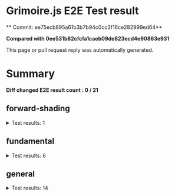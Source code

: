 # Grimoire.js E2E Test result

** Commit: ee75ecb895a61b3b7b94c0cc3f16ce282999ed64**

**Compared with 0ee531b82cfcfa1caeb09de823ecd4e90863e931**

This page or pull request reply was automatically generated.

# Summary

**Diff changed E2E result count : 0 / 21**



## forward-shading

<details>
    <summary>Test results: 1</summary>

### 0:forward-shading/pbr-rougness-metallic\[NOT TESTED BEFORE\]

* load: 2679
* waitFor: 




<img src="https://150-108731811-gh.circle-artifacts.com/0/tmp/circle-artifacts.Qo3KBrn/current/forward-shadingpbr-rougness-metallic.png"/>




<a href="http://jsrun.it/kyasbal/gCfn3#gltf&#x3D;staging-ee75ecb895a61b3b7b94c0cc3f16ce282999ed64">OPEN</a>



<details>
    <summary>Logs</summary>

```
log:%cGrimoire.js v0.21.1
plugins:

  1 : grimoirejs-math@1.15.1
  2 : grimoirejs-fundamental@0.32.1
  3 : grimoirejs-forward-shading@1.10.1

To suppress this message,please inject a line &quot;gr.debug &#x3D; false;&quot; on the initializing timing. color:#44F;font-weight:bold;
```

</details>

<details>
    <summary>Meta</summary>


|Key|Value|
|:-:|:-:|
|config|[object Object]|
|loadTime|2679|
|logs|[object Object]|
|diffTestResult|true|
|url|http://jsrun.it/kyasbal/gCfn3#gltf&#x3D;staging-ee75ecb895a61b3b7b94c0cc3f16ce282999ed64|


</details>

<details>
    <summary>Config</summary>


|Key|Value|
|:-:|:-:|
|url|http://jsrun.it/kyasbal/gCfn3|
|timeout|100000|
|waitFor||
|width|640|
|height|480|
|threshold|3%|
|shift|2|
|group|forward-shading|
|name|pbr-rougness-metallic|


</details>


---

 

</details>


## fundamental

<details>
    <summary>Test results: 6</summary>

### 0:fundamental/texture-direction\[NOT TESTED BEFORE\]

* load: 2174
* waitFor: 




<img src="https://150-108731811-gh.circle-artifacts.com/1/tmp/circle-artifacts.KMWIXMl/current/fundamentaltexture-direction.png"/>




<a href="https://codepen.io/kyasbal-1994/debug/gXMBJV#gltf&#x3D;staging-ee75ecb895a61b3b7b94c0cc3f16ce282999ed64">OPEN</a>



<details>
    <summary>Logs</summary>

```
log:%cGrimoire.js v0.21.1
plugins:

  1 : grimoirejs-math@1.15.1
  2 : grimoirejs-fundamental@0.32.0

To suppress this message,please inject a line &quot;gr.debug &#x3D; false;&quot; on the initializing timing. color:#44F;font-weight:bold;
```

</details>

<details>
    <summary>Meta</summary>


|Key|Value|
|:-:|:-:|
|config|[object Object]|
|loadTime|2174|
|logs|[object Object]|
|diffTestResult|true|
|url|https://codepen.io/kyasbal-1994/debug/gXMBJV#gltf&#x3D;staging-ee75ecb895a61b3b7b94c0cc3f16ce282999ed64|


</details>

<details>
    <summary>Config</summary>


|Key|Value|
|:-:|:-:|
|url|https://codepen.io/kyasbal-1994/debug/gXMBJV|
|timeout|100000|
|waitFor||
|width|640|
|height|480|
|threshold|3%|
|shift|2|
|group|fundamental|
|name|texture-direction|


</details>


---


### 1:fundamental/uv\[NOT TESTED BEFORE\]

* load: 1791
* waitFor: 




<img src="https://150-108731811-gh.circle-artifacts.com/2/tmp/circle-artifacts.5seiVNe/current/fundamentaluv.png"/>




<a href="https://codepen.io/kyasbal-1994/debug/vWXLLK#gltf&#x3D;staging-ee75ecb895a61b3b7b94c0cc3f16ce282999ed64">OPEN</a>



<details>
    <summary>Logs</summary>

```
log:%cGrimoire.js v0.21.1
plugins:

  1 : grimoirejs-math@1.15.1
  2 : grimoirejs-fundamental@0.32.0

To suppress this message,please inject a line &quot;gr.debug &#x3D; false;&quot; on the initializing timing. color:#44F;font-weight:bold;
```

</details>

<details>
    <summary>Meta</summary>


|Key|Value|
|:-:|:-:|
|config|[object Object]|
|loadTime|1791|
|logs|[object Object]|
|diffTestResult|true|
|url|https://codepen.io/kyasbal-1994/debug/vWXLLK#gltf&#x3D;staging-ee75ecb895a61b3b7b94c0cc3f16ce282999ed64|


</details>

<details>
    <summary>Config</summary>


|Key|Value|
|:-:|:-:|
|url|https://codepen.io/kyasbal-1994/debug/vWXLLK|
|timeout|100000|
|waitFor||
|width|640|
|height|480|
|threshold|3%|
|shift|2|
|group|fundamental|
|name|uv|


</details>


---


### 2:fundamental/normal\[NOT TESTED BEFORE\]

* load: 2308
* waitFor: 




<img src="https://150-108731811-gh.circle-artifacts.com/3/tmp/circle-artifacts.JskleQQ/current/fundamentalnormal.png"/>




<a href="https://codepen.io/kyasbal-1994/debug/RjGroo#gltf&#x3D;staging-ee75ecb895a61b3b7b94c0cc3f16ce282999ed64">OPEN</a>



<details>
    <summary>Logs</summary>

```
log:%cGrimoire.js v0.21.1
plugins:

  1 : grimoirejs-math@1.15.1
  2 : grimoirejs-fundamental@0.32.1

To suppress this message,please inject a line &quot;gr.debug &#x3D; false;&quot; on the initializing timing. color:#44F;font-weight:bold;
```

</details>

<details>
    <summary>Meta</summary>


|Key|Value|
|:-:|:-:|
|config|[object Object]|
|loadTime|2308|
|logs|[object Object]|
|diffTestResult|true|
|url|https://codepen.io/kyasbal-1994/debug/RjGroo#gltf&#x3D;staging-ee75ecb895a61b3b7b94c0cc3f16ce282999ed64|


</details>

<details>
    <summary>Config</summary>


|Key|Value|
|:-:|:-:|
|url|https://codepen.io/kyasbal-1994/debug/RjGroo|
|timeout|100000|
|waitFor||
|width|640|
|height|480|
|threshold|3%|
|shift|2|
|group|fundamental|
|name|normal|


</details>


---


### 3:fundamental/canvasFollowRelative\[NOT TESTED BEFORE\]

* load: 1298
* waitFor: 




<img src="https://150-108731811-gh.circle-artifacts.com/0/tmp/circle-artifacts.Qo3KBrn/current/fundamentalcanvasFollowRelative.png"/>




<a href="https://codepen.io/kyasbal-1994/debug/bf323f6b9725ceb75f0865d6dddd68b9#gltf&#x3D;staging-ee75ecb895a61b3b7b94c0cc3f16ce282999ed64">OPEN</a>



<details>
    <summary>Logs</summary>

```
log:%cGrimoire.js v0.21.1
plugins:

  1 : grimoirejs-math@1.15.1
  2 : grimoirejs-fundamental@0.32.1

To suppress this message,please inject a line &quot;gr.debug &#x3D; false;&quot; on the initializing timing. color:#44F;font-weight:bold;
```

</details>

<details>
    <summary>Meta</summary>


|Key|Value|
|:-:|:-:|
|config|[object Object]|
|loadTime|1298|
|logs|[object Object]|
|diffTestResult|true|
|url|https://codepen.io/kyasbal-1994/debug/bf323f6b9725ceb75f0865d6dddd68b9#gltf&#x3D;staging-ee75ecb895a61b3b7b94c0cc3f16ce282999ed64|


</details>

<details>
    <summary>Config</summary>


|Key|Value|
|:-:|:-:|
|url|https://codepen.io/kyasbal-1994/debug/bf323f6b9725ceb75f0865d6dddd68b9|
|timeout|100000|
|waitFor||
|width|640|
|height|480|
|threshold|3%|
|shift|2|
|group|fundamental|
|name|canvasFollowRelative|


</details>


---


### 4:fundamental/canvasConsiderBorder\[NOT TESTED BEFORE\]

* load: 1082
* waitFor: 




<img src="https://150-108731811-gh.circle-artifacts.com/1/tmp/circle-artifacts.KMWIXMl/current/fundamentalcanvasConsiderBorder.png"/>




<a href="https://codepen.io/kyasbal-1994/debug/d448653295e3678bdbbc626bf9192f79#gltf&#x3D;staging-ee75ecb895a61b3b7b94c0cc3f16ce282999ed64">OPEN</a>



<details>
    <summary>Logs</summary>

```
log:%cGrimoire.js v0.21.1
plugins:

  1 : grimoirejs-math@1.15.1
  2 : grimoirejs-fundamental@0.32.0

To suppress this message,please inject a line &quot;gr.debug &#x3D; false;&quot; on the initializing timing. color:#44F;font-weight:bold;
```

</details>

<details>
    <summary>Meta</summary>


|Key|Value|
|:-:|:-:|
|config|[object Object]|
|loadTime|1082|
|logs|[object Object]|
|diffTestResult|true|
|url|https://codepen.io/kyasbal-1994/debug/d448653295e3678bdbbc626bf9192f79#gltf&#x3D;staging-ee75ecb895a61b3b7b94c0cc3f16ce282999ed64|


</details>

<details>
    <summary>Config</summary>


|Key|Value|
|:-:|:-:|
|url|https://codepen.io/kyasbal-1994/debug/d448653295e3678bdbbc626bf9192f79|
|timeout|100000|
|waitFor||
|width|640|
|height|480|
|threshold|3%|
|shift|2|
|group|fundamental|
|name|canvasConsiderBorder|


</details>


---


### 5:fundamental/dynamicParentSizeChange\[NOT TESTED BEFORE\]

* load: 1015
* waitFor: 




<img src="https://150-108731811-gh.circle-artifacts.com/2/tmp/circle-artifacts.5seiVNe/current/fundamentaldynamicParentSizeChange.png"/>




<a href="https://codepen.io/kyasbal-1994/debug/074bef092e7a50ed3e33fe7c75c923e6#gltf&#x3D;staging-ee75ecb895a61b3b7b94c0cc3f16ce282999ed64">OPEN</a>



<details>
    <summary>Logs</summary>

```
log:%cGrimoire.js v0.21.1
plugins:

  1 : grimoirejs-math@1.15.1
  2 : grimoirejs-fundamental@0.32.0

To suppress this message,please inject a line &quot;gr.debug &#x3D; false;&quot; on the initializing timing. color:#44F;font-weight:bold;
```

</details>

<details>
    <summary>Meta</summary>


|Key|Value|
|:-:|:-:|
|config|[object Object]|
|loadTime|1015|
|logs|[object Object]|
|diffTestResult|true|
|url|https://codepen.io/kyasbal-1994/debug/074bef092e7a50ed3e33fe7c75c923e6#gltf&#x3D;staging-ee75ecb895a61b3b7b94c0cc3f16ce282999ed64|


</details>

<details>
    <summary>Config</summary>


|Key|Value|
|:-:|:-:|
|url|https://codepen.io/kyasbal-1994/debug/074bef092e7a50ed3e33fe7c75c923e6|
|timeout|100000|
|waitFor||
|width|640|
|height|480|
|threshold|3%|
|shift|2|
|group|fundamental|
|name|dynamicParentSizeChange|


</details>


---

 

</details>


## general

<details>
    <summary>Test results: 14</summary>

### 0:general/earth\[NOT TESTED BEFORE\]

* load: 1975
* waitFor: 




<img src="https://150-108731811-gh.circle-artifacts.com/3/tmp/circle-artifacts.JskleQQ/current/generalearth.png"/>




<a href="http://jsrun.it/cx20/89C8#gltf&#x3D;staging-ee75ecb895a61b3b7b94c0cc3f16ce282999ed64">OPEN</a>



<details>
    <summary>Logs</summary>

```
log:%cGrimoire.js v0.20.1
plugins:

  1 : grimoirejs-math@1.15.1
  2 : grimoirejs-fundamental@0.30.4
  3 : grimoirejs-preset-basic@1.11.15
  4 : grimoirejs-forward-shading@1.10.1

To suppress this message,please inject a line &quot;gr.debug &#x3D; false;&quot; on the initializing timing. color:#44F;font-weight:bold;
```

</details>

<details>
    <summary>Meta</summary>


|Key|Value|
|:-:|:-:|
|config|[object Object]|
|loadTime|1975|
|logs|[object Object]|
|diffTestResult|true|
|url|http://jsrun.it/cx20/89C8#gltf&#x3D;staging-ee75ecb895a61b3b7b94c0cc3f16ce282999ed64|


</details>

<details>
    <summary>Config</summary>


|Key|Value|
|:-:|:-:|
|url|http://jsrun.it/cx20/89C8|
|timeout|100000|
|waitFor||
|width|640|
|height|480|
|threshold|3%|
|shift|2|
|group|general|
|name|earth|


</details>


---


### 1:general/gltf\[NOT TESTED BEFORE\]

* load: 783
* waitFor: 




<img src="https://150-108731811-gh.circle-artifacts.com/0/tmp/circle-artifacts.Qo3KBrn/current/generalgltf.png"/>




<a href="http://jsrun.it/cx20/6ojC#gltf&#x3D;staging-ee75ecb895a61b3b7b94c0cc3f16ce282999ed64">OPEN</a>



<details>
    <summary>Logs</summary>

```
log:%cGrimoire.js v0.20.0
plugins:

  1 : grimoirejs-math@1.14.6
  2 : grimoirejs-fundamental@0.28.2
  3 : grimoirejs-preset-basic@1.11.3
  4 : grimoirejs-animation@1.2.0
  5 : grimoirejs-forward-shading@1.7.3
  6 : grimoirejs-gltf@2.2.1

To suppress this message,please inject a line &quot;gr.debug &#x3D; false;&quot; on the initializing timing. color:#44F;font-weight:bold;
```

</details>

<details>
    <summary>Meta</summary>


|Key|Value|
|:-:|:-:|
|config|[object Object]|
|loadTime|783|
|logs|[object Object]|
|diffTestResult|true|
|url|http://jsrun.it/cx20/6ojC#gltf&#x3D;staging-ee75ecb895a61b3b7b94c0cc3f16ce282999ed64|


</details>

<details>
    <summary>Config</summary>


|Key|Value|
|:-:|:-:|
|url|http://jsrun.it/cx20/6ojC|
|timeout|100000|
|waitFor||
|width|640|
|height|480|
|threshold|3%|
|shift|2|
|group|general|
|name|gltf|


</details>


---


### 2:general/posteffect\[NOT TESTED BEFORE\]

* load: 2035
* waitFor: 




<img src="https://150-108731811-gh.circle-artifacts.com/1/tmp/circle-artifacts.KMWIXMl/current/generalposteffect.png"/>




<a href="http://jsrun.it/cx20/snhP#gltf&#x3D;staging-ee75ecb895a61b3b7b94c0cc3f16ce282999ed64">OPEN</a>



<details>
    <summary>Logs</summary>

```
log:%cGrimoire.js v0.19.5
plugins:

  1 : grimoirejs-math@1.14.3
  2 : grimoirejs-fundamental@0.28.2
  3 : grimoirejs-preset-basic@1.11.0

To suppress this message,please inject a line &quot;gr.debug &#x3D; false;&quot; on the initializing timing. color:#44F;font-weight:bold;
```

</details>

<details>
    <summary>Meta</summary>


|Key|Value|
|:-:|:-:|
|config|[object Object]|
|loadTime|2035|
|logs|[object Object]|
|diffTestResult|true|
|url|http://jsrun.it/cx20/snhP#gltf&#x3D;staging-ee75ecb895a61b3b7b94c0cc3f16ce282999ed64|


</details>

<details>
    <summary>Config</summary>


|Key|Value|
|:-:|:-:|
|url|http://jsrun.it/cx20/snhP|
|timeout|100000|
|waitFor||
|width|640|
|height|480|
|threshold|3%|
|shift|2|
|group|general|
|name|posteffect|


</details>


---


### 3:general/primitives\[NOT TESTED BEFORE\]

* load: 1825
* waitFor: 




<img src="https://150-108731811-gh.circle-artifacts.com/2/tmp/circle-artifacts.5seiVNe/current/generalprimitives.png"/>




<a href="http://jsrun.it/cx20/WWUy#gltf&#x3D;staging-ee75ecb895a61b3b7b94c0cc3f16ce282999ed64">OPEN</a>



<details>
    <summary>Logs</summary>

```
log:%cGrimoire.js v0.20.0
plugins:

  1 : grimoirejs-math@1.14.7
  2 : grimoirejs-fundamental@0.29.2
  3 : grimoirejs-preset-basic@1.11.5

To suppress this message,please inject a line &quot;gr.debug &#x3D; false;&quot; on the initializing timing. color:#44F;font-weight:bold;
```

</details>

<details>
    <summary>Meta</summary>


|Key|Value|
|:-:|:-:|
|config|[object Object]|
|loadTime|1825|
|logs|[object Object]|
|diffTestResult|true|
|url|http://jsrun.it/cx20/WWUy#gltf&#x3D;staging-ee75ecb895a61b3b7b94c0cc3f16ce282999ed64|


</details>

<details>
    <summary>Config</summary>


|Key|Value|
|:-:|:-:|
|url|http://jsrun.it/cx20/WWUy|
|timeout|100000|
|waitFor||
|width|640|
|height|480|
|threshold|3%|
|shift|2|
|group|general|
|name|primitives|


</details>


---


### 4:general/quaternion\[NOT TESTED BEFORE\]

* load: 1182
* waitFor: 




<img src="https://150-108731811-gh.circle-artifacts.com/3/tmp/circle-artifacts.JskleQQ/current/generalquaternion.png"/>




<a href="http://jsrun.it/cx20/29IU#gltf&#x3D;staging-ee75ecb895a61b3b7b94c0cc3f16ce282999ed64">OPEN</a>



<details>
    <summary>Logs</summary>

```
log:%cGrimoire.js v0.20.1
plugins:

  1 : grimoirejs-math@1.14.7
  2 : grimoirejs-fundamental@0.29.4
  3 : grimoirejs-preset-basic@1.11.8

To suppress this message,please inject a line &quot;gr.debug &#x3D; false;&quot; on the initializing timing. color:#44F;font-weight:bold;
```

</details>

<details>
    <summary>Meta</summary>


|Key|Value|
|:-:|:-:|
|config|[object Object]|
|loadTime|1182|
|logs|[object Object]|
|diffTestResult|true|
|url|http://jsrun.it/cx20/29IU#gltf&#x3D;staging-ee75ecb895a61b3b7b94c0cc3f16ce282999ed64|


</details>

<details>
    <summary>Config</summary>


|Key|Value|
|:-:|:-:|
|url|http://jsrun.it/cx20/29IU|
|timeout|100000|
|waitFor||
|width|640|
|height|480|
|threshold|3%|
|shift|2|
|group|general|
|name|quaternion|


</details>


---


### 5:general/teapod-wireframe\[NOT TESTED BEFORE\]

* load: 817
* waitFor: 




<img src="https://150-108731811-gh.circle-artifacts.com/0/tmp/circle-artifacts.Qo3KBrn/current/generalteapod-wireframe.png"/>




<a href="http://jsrun.it/cx20/Ukzk#gltf&#x3D;staging-ee75ecb895a61b3b7b94c0cc3f16ce282999ed64">OPEN</a>



<details>
    <summary>Logs</summary>

```
log:%cGrimoire.js v0.20.1
plugins:

  1 : grimoirejs-math@1.14.7
  2 : grimoirejs-fundamental@0.29.4
  3 : grimoirejs-preset-basic@1.11.8

To suppress this message,please inject a line &quot;gr.debug &#x3D; false;&quot; on the initializing timing. color:#44F;font-weight:bold;
```

</details>

<details>
    <summary>Meta</summary>


|Key|Value|
|:-:|:-:|
|config|[object Object]|
|loadTime|817|
|logs|[object Object]|
|diffTestResult|true|
|url|http://jsrun.it/cx20/Ukzk#gltf&#x3D;staging-ee75ecb895a61b3b7b94c0cc3f16ce282999ed64|


</details>

<details>
    <summary>Config</summary>


|Key|Value|
|:-:|:-:|
|url|http://jsrun.it/cx20/Ukzk|
|timeout|100000|
|waitFor||
|width|640|
|height|480|
|threshold|3%|
|shift|2|
|group|general|
|name|teapod-wireframe|


</details>


---


### 6:general/teapod-normal\[NOT TESTED BEFORE\]

* load: 1644
* waitFor: 




<img src="https://150-108731811-gh.circle-artifacts.com/1/tmp/circle-artifacts.KMWIXMl/current/generalteapod-normal.png"/>




<a href="http://jsrun.it/cx20/MPRv#gltf&#x3D;staging-ee75ecb895a61b3b7b94c0cc3f16ce282999ed64">OPEN</a>



<details>
    <summary>Logs</summary>

```
log:%cGrimoire.js v0.20.1
plugins:

  1 : grimoirejs-math@1.14.7
  2 : grimoirejs-fundamental@0.29.4
  3 : grimoirejs-preset-basic@1.11.8

To suppress this message,please inject a line &quot;gr.debug &#x3D; false;&quot; on the initializing timing. color:#44F;font-weight:bold;
```

</details>

<details>
    <summary>Meta</summary>


|Key|Value|
|:-:|:-:|
|config|[object Object]|
|loadTime|1644|
|logs|[object Object]|
|diffTestResult|true|
|url|http://jsrun.it/cx20/MPRv#gltf&#x3D;staging-ee75ecb895a61b3b7b94c0cc3f16ce282999ed64|


</details>

<details>
    <summary>Config</summary>


|Key|Value|
|:-:|:-:|
|url|http://jsrun.it/cx20/MPRv|
|timeout|100000|
|waitFor||
|width|640|
|height|480|
|threshold|3%|
|shift|2|
|group|general|
|name|teapod-normal|


</details>


---


### 7:general/teapod-texture\[NOT TESTED BEFORE\]

* load: 1578
* waitFor: 




<img src="https://150-108731811-gh.circle-artifacts.com/2/tmp/circle-artifacts.5seiVNe/current/generalteapod-texture.png"/>




<a href="http://jsrun.it/cx20/kPYg#gltf&#x3D;staging-ee75ecb895a61b3b7b94c0cc3f16ce282999ed64">OPEN</a>



<details>
    <summary>Logs</summary>

```
log:%cGrimoire.js v0.20.1
plugins:

  1 : grimoirejs-math@1.14.7
  2 : grimoirejs-fundamental@0.29.4
  3 : grimoirejs-preset-basic@1.11.8

To suppress this message,please inject a line &quot;gr.debug &#x3D; false;&quot; on the initializing timing. color:#44F;font-weight:bold;
```

</details>

<details>
    <summary>Meta</summary>


|Key|Value|
|:-:|:-:|
|config|[object Object]|
|loadTime|1578|
|logs|[object Object]|
|diffTestResult|true|
|url|http://jsrun.it/cx20/kPYg#gltf&#x3D;staging-ee75ecb895a61b3b7b94c0cc3f16ce282999ed64|


</details>

<details>
    <summary>Config</summary>


|Key|Value|
|:-:|:-:|
|url|http://jsrun.it/cx20/kPYg|
|timeout|100000|
|waitFor||
|width|640|
|height|480|
|threshold|3%|
|shift|2|
|group|general|
|name|teapod-texture|


</details>


---


### 8:general/pbr\[NOT TESTED BEFORE\]

* load: 1172
* waitFor: 




<img src="https://150-108731811-gh.circle-artifacts.com/3/tmp/circle-artifacts.JskleQQ/current/generalpbr.png"/>




<a href="http://jsrun.it/cx20/Qurl#gltf&#x3D;staging-ee75ecb895a61b3b7b94c0cc3f16ce282999ed64">OPEN</a>



<details>
    <summary>Logs</summary>

```
log:%cGrimoire.js v0.20.1
plugins:

  1 : grimoirejs-math@1.14.8
  2 : grimoirejs-fundamental@0.29.4
  3 : grimoirejs-preset-basic@1.11.9
  4 : grimoirejs-animation@1.2.0
  5 : grimoirejs-forward-shading@1.9.1
  6 : grimoirejs-gltf@2.2.6

To suppress this message,please inject a line &quot;gr.debug &#x3D; false;&quot; on the initializing timing. color:#44F;font-weight:bold;
```

</details>

<details>
    <summary>Meta</summary>


|Key|Value|
|:-:|:-:|
|config|[object Object]|
|loadTime|1172|
|logs|[object Object]|
|diffTestResult|true|
|url|http://jsrun.it/cx20/Qurl#gltf&#x3D;staging-ee75ecb895a61b3b7b94c0cc3f16ce282999ed64|


</details>

<details>
    <summary>Config</summary>


|Key|Value|
|:-:|:-:|
|url|http://jsrun.it/cx20/Qurl|
|timeout|100000|
|waitFor||
|width|640|
|height|480|
|threshold|3%|
|shift|2|
|group|general|
|name|pbr|


</details>


---


### 9:general/particles\[NOT TESTED BEFORE\]

* load: 1209
* waitFor: 




<img src="https://150-108731811-gh.circle-artifacts.com/0/tmp/circle-artifacts.Qo3KBrn/current/generalparticles.png"/>




<a href="http://jsrun.it/case2912/6B8h#gltf&#x3D;staging-ee75ecb895a61b3b7b94c0cc3f16ce282999ed64">OPEN</a>



<details>
    <summary>Logs</summary>

```
log:%cGrimoire.js v0.21.0
plugins:

  1 : grimoirejs-math@1.15.1
  2 : grimoirejs-fundamental@0.30.5
  3 : grimoirejs-preset-basic@1.11.16

To suppress this message,please inject a line &quot;gr.debug &#x3D; false;&quot; on the initializing timing. color:#44F;font-weight:bold;
```

</details>

<details>
    <summary>Meta</summary>


|Key|Value|
|:-:|:-:|
|config|[object Object]|
|loadTime|1209|
|logs|[object Object]|
|diffTestResult|true|
|url|http://jsrun.it/case2912/6B8h#gltf&#x3D;staging-ee75ecb895a61b3b7b94c0cc3f16ce282999ed64|


</details>

<details>
    <summary>Config</summary>


|Key|Value|
|:-:|:-:|
|url|http://jsrun.it/case2912/6B8h|
|timeout|100000|
|waitFor||
|width|640|
|height|480|
|threshold|3%|
|shift|2|
|group|general|
|name|particles|


</details>


---


### 10:general/axis\[NOT TESTED BEFORE\]

* load: 799
* waitFor: 




<img src="https://150-108731811-gh.circle-artifacts.com/1/tmp/circle-artifacts.KMWIXMl/current/generalaxis.png"/>




<a href="http://jsrun.it/cx20/ebdy#gltf&#x3D;staging-ee75ecb895a61b3b7b94c0cc3f16ce282999ed64">OPEN</a>



<details>
    <summary>Logs</summary>

```
log:%cGrimoire.js v0.20.1
plugins:

  1 : grimoirejs-math@1.14.7
  2 : grimoirejs-fundamental@0.29.4
  3 : grimoirejs-preset-basic@1.11.8

To suppress this message,please inject a line &quot;gr.debug &#x3D; false;&quot; on the initializing timing. color:#44F;font-weight:bold;
```

</details>

<details>
    <summary>Meta</summary>


|Key|Value|
|:-:|:-:|
|config|[object Object]|
|loadTime|799|
|logs|[object Object]|
|diffTestResult|true|
|url|http://jsrun.it/cx20/ebdy#gltf&#x3D;staging-ee75ecb895a61b3b7b94c0cc3f16ce282999ed64|


</details>

<details>
    <summary>Config</summary>


|Key|Value|
|:-:|:-:|
|url|http://jsrun.it/cx20/ebdy|
|timeout|100000|
|waitFor||
|width|640|
|height|480|
|threshold|3%|
|shift|2|
|group|general|
|name|axis|


</details>


---


### 11:general/forward\[NOT TESTED BEFORE\]

* load: 1270
* waitFor: 




<img src="https://150-108731811-gh.circle-artifacts.com/2/tmp/circle-artifacts.5seiVNe/current/generalforward.png"/>




<a href="http://jsrun.it/cx20/UE4P#gltf&#x3D;staging-ee75ecb895a61b3b7b94c0cc3f16ce282999ed64">OPEN</a>



<details>
    <summary>Logs</summary>

```
log:%cGrimoire.js v0.20.1
plugins:

  1 : grimoirejs-math@1.15.1
  2 : grimoirejs-fundamental@0.30.4
  3 : grimoirejs-preset-basic@1.11.15
  4 : grimoirejs-forward-shading@1.10.1

To suppress this message,please inject a line &quot;gr.debug &#x3D; false;&quot; on the initializing timing. color:#44F;font-weight:bold;
```

</details>

<details>
    <summary>Meta</summary>


|Key|Value|
|:-:|:-:|
|config|[object Object]|
|loadTime|1270|
|logs|[object Object]|
|diffTestResult|true|
|url|http://jsrun.it/cx20/UE4P#gltf&#x3D;staging-ee75ecb895a61b3b7b94c0cc3f16ce282999ed64|


</details>

<details>
    <summary>Config</summary>


|Key|Value|
|:-:|:-:|
|url|http://jsrun.it/cx20/UE4P|
|timeout|100000|
|waitFor||
|width|640|
|height|480|
|threshold|3%|
|shift|2|
|group|general|
|name|forward|


</details>


---


### 12:general/shader\[NOT TESTED BEFORE\]

* load: 1049
* waitFor: 




<img src="https://150-108731811-gh.circle-artifacts.com/3/tmp/circle-artifacts.JskleQQ/current/generalshader.png"/>




<a href="http://jsrun.it/kyasbal/2DVy#gltf&#x3D;staging-ee75ecb895a61b3b7b94c0cc3f16ce282999ed64">OPEN</a>



<details>
    <summary>Logs</summary>

```
log:%cGrimoire.js v0.21.0
plugins:

  1 : grimoirejs-math@1.15.1
  2 : grimoirejs-fundamental@0.30.5
  3 : grimoirejs-preset-basic@1.11.16

To suppress this message,please inject a line &quot;gr.debug &#x3D; false;&quot; on the initializing timing. color:#44F;font-weight:bold;
```

</details>

<details>
    <summary>Meta</summary>


|Key|Value|
|:-:|:-:|
|config|[object Object]|
|loadTime|1049|
|logs|[object Object]|
|diffTestResult|true|
|url|http://jsrun.it/kyasbal/2DVy#gltf&#x3D;staging-ee75ecb895a61b3b7b94c0cc3f16ce282999ed64|


</details>

<details>
    <summary>Config</summary>


|Key|Value|
|:-:|:-:|
|url|http://jsrun.it/kyasbal/2DVy|
|timeout|100000|
|waitFor||
|width|640|
|height|480|
|threshold|3%|
|shift|2|
|group|general|
|name|shader|


</details>


---


### 13:general/pbrTest14\[NOT TESTED BEFORE\]

* load: 2712
* waitFor: 




<img src="https://150-108731811-gh.circle-artifacts.com/0/tmp/circle-artifacts.Qo3KBrn/current/generalpbrTest14.png"/>




<a href="http://jsrun.it/kyasbal/oeKr#gltf&#x3D;staging-ee75ecb895a61b3b7b94c0cc3f16ce282999ed64">OPEN</a>



<details>
    <summary>Logs</summary>

```
log:%cGrimoire.js v0.19.1
plugins:

  1 : grimoirejs-math@1.14.2
  2 : grimoirejs-fundamental@0.28.1
  3 : grimoirejs-preset-basic@1.10.17
  4 : grimoirejs-forward-shading@1.7.3

To suppress this message,please inject a line &quot;gr.debug &#x3D; false;&quot; on the initializing timing. color:#44F;font-weight:bold;
error:JSHandle@error
```

</details>

<details>
    <summary>Meta</summary>


|Key|Value|
|:-:|:-:|
|config|[object Object]|
|loadTime|2712|
|logs|[object Object],[object Object]|
|diffTestResult|true|
|url|http://jsrun.it/kyasbal/oeKr#gltf&#x3D;staging-ee75ecb895a61b3b7b94c0cc3f16ce282999ed64|


</details>

<details>
    <summary>Config</summary>


|Key|Value|
|:-:|:-:|
|timeout|100000|
|url|http://jsrun.it/kyasbal/oeKr|
|waitFor||
|width|640|
|height|480|
|threshold|3%|
|shift|2|
|group|general|
|name|pbrTest14|


</details>


---

 

</details>
 